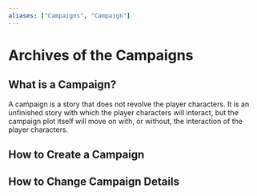 ```yaml
---
aliases: ["Campaigns", "Campaign"]
---
```

# Archives of the Campaigns


## What is a Campaign?
A campaign is a story that does not revolve the player characters. It is an unfinished story with which the player characters will interact, but the campaign plot itself will move on with, or without, the interaction of the player characters.



## How to Create a Campaign


## How to Change Campaign Details

